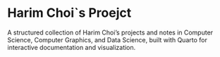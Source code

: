 # Harim Choi`s Proejct
A structured collection of Harim Choi’s projects and notes in Computer Science, Computer Graphics, and Data Science, built with Quarto for interactive documentation and visualization.
